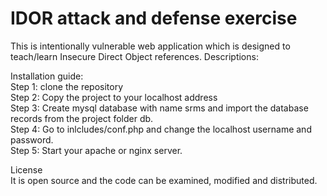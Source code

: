 # IDOR attack and defense exercise

This is intentionally vulnerable web application which is designed to teach/learn Insecure Direct Object references.
Descriptions:  

Installation guide:  
Step 1: clone the repository  
Step 2: Copy the project to your localhost address  
Step 3: Create mysql database with name srms and import the database records from the project folder db.  
Step 4: Go to inlcludes/conf.php and change the localhost username and password.  
Step 5: Start your apache or nginx server.  

License    
It is open source and the code can be examined, modified and distributed.  
